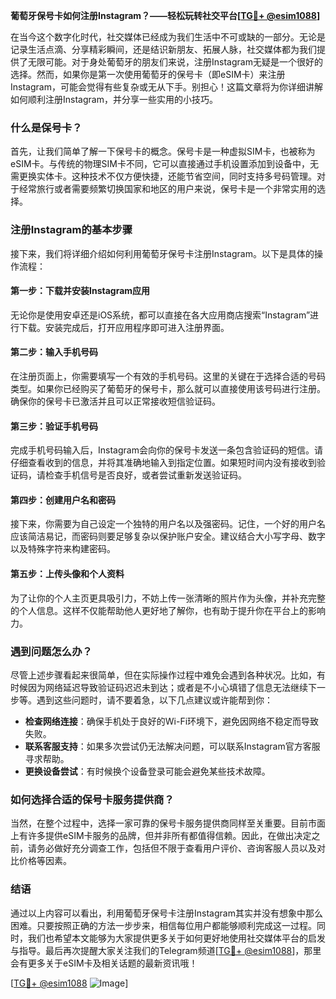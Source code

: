 **葡萄牙保号卡如何注册Instagram？——轻松玩转社交平台[[TG💪+ @esim1088](https://t.me/s/esim1088)]**

在当今这个数字化时代，社交媒体已经成为我们生活中不可或缺的一部分。无论是记录生活点滴、分享精彩瞬间，还是结识新朋友、拓展人脉，社交媒体都为我们提供了无限可能。对于身处葡萄牙的朋友们来说，注册Instagram无疑是一个很好的选择。然而，如果你是第一次使用葡萄牙的保号卡（即eSIM卡）来注册Instagram，可能会觉得有些复杂或无从下手。别担心！这篇文章将为你详细讲解如何顺利注册Instagram，并分享一些实用的小技巧。

### 什么是保号卡？

首先，让我们简单了解一下保号卡的概念。保号卡是一种虚拟SIM卡，也被称为eSIM卡。与传统的物理SIM卡不同，它可以直接通过手机设置添加到设备中，无需更换实体卡。这种技术不仅方便快捷，还能节省空间，同时支持多号码管理。对于经常旅行或者需要频繁切换国家和地区的用户来说，保号卡是一个非常实用的选择。

### 注册Instagram的基本步骤

接下来，我们将详细介绍如何利用葡萄牙保号卡注册Instagram。以下是具体的操作流程：

#### 第一步：下载并安装Instagram应用

无论你是使用安卓还是iOS系统，都可以直接在各大应用商店搜索“Instagram”进行下载。安装完成后，打开应用程序即可进入注册界面。

#### 第二步：输入手机号码

在注册页面上，你需要填写一个有效的手机号码。这里的关键在于选择合适的号码类型。如果你已经购买了葡萄牙的保号卡，那么就可以直接使用该号码进行注册。确保你的保号卡已激活并且可以正常接收短信验证码。

#### 第三步：验证手机号码

完成手机号码输入后，Instagram会向你的保号卡发送一条包含验证码的短信。请仔细查看收到的信息，并将其准确地输入到指定位置。如果短时间内没有接收到验证码，请检查手机信号是否良好，或者尝试重新发送验证码。

#### 第四步：创建用户名和密码

接下来，你需要为自己设定一个独特的用户名以及强密码。记住，一个好的用户名应该简洁易记，而密码则要足够复杂以保护账户安全。建议结合大小写字母、数字以及特殊字符来构建密码。

#### 第五步：上传头像和个人资料

为了让你的个人主页更具吸引力，不妨上传一张清晰的照片作为头像，并补充完整的个人信息。这样不仅能帮助他人更好地了解你，也有助于提升你在平台上的影响力。

### 遇到问题怎么办？

尽管上述步骤看起来很简单，但在实际操作过程中难免会遇到各种状况。比如，有时候因为网络延迟导致验证码迟迟未到达；或者是不小心填错了信息无法继续下一步等。遇到这些问题时，请不要着急，以下几点建议或许能帮到你：

- **检查网络连接**：确保手机处于良好的Wi-Fi环境下，避免因网络不稳定而导致失败。
- **联系客服支持**：如果多次尝试仍无法解决问题，可以联系Instagram官方客服寻求帮助。
- **更换设备尝试**：有时候换个设备登录可能会避免某些技术故障。

### 如何选择合适的保号卡服务提供商？

当然，在整个过程中，选择一家可靠的保号卡服务提供商同样至关重要。目前市面上有许多提供eSIM卡服务的品牌，但并非所有都值得信赖。因此，在做出决定之前，请务必做好充分调查工作，包括但不限于查看用户评价、咨询客服人员以及对比价格等因素。

### 结语

通过以上内容可以看出，利用葡萄牙保号卡注册Instagram其实并没有想象中那么困难。只要按照正确的方法一步步来，相信每位用户都能够顺利完成这一过程。同时，我们也希望本文能够为大家提供更多关于如何更好地使用社交媒体平台的启发与指导。最后再次提醒大家关注我们的Telegram频道[[TG💪+ @esim1088](https://t.me/s/esim1088)]，那里会有更多关于eSIM卡及相关话题的最新资讯哦！

[[TG💪+ @esim1088](https://t.me/s/esim1088) ![Image](https://i.postimg.cc/4NQfJmqS/Snipaste-2025-05-13-00-14-12.png)]